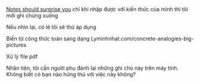 [Notes should surprise you](https://notes.andymatuschak.org/z4KZ9973AoHhvM9Pj5Qrds48JXNbMEwVJmVRw "Notes should surprise you")
chỉ khi nhập được với kiến thức của mình thì tôi mới ghi chúng xuống

Nếu nhìn lại, có lẽ tôi sẽ thử áp dụng

Biến từ công thức toán sang dạng
Lyminhnhat.com/concrete-analogies-big-pictures

Xử lý file pdf

Nhân tiện, tôi cần người phụ đánh lại những ghi chú này trên máy tính. Không biết có bạn nào hứng thú với việc này không?
